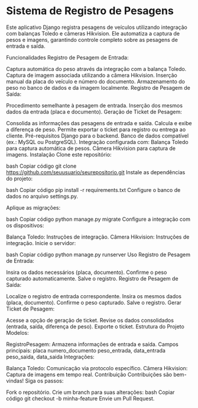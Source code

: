 # Sistema de Registro de Pesagens
Este aplicativo Django registra pesagens de veículos utilizando integração com balanças Toledo e câmeras Hikvision. Ele automatiza a captura de pesos e imagens, garantindo controle completo sobre as pesagens de entrada e saída.

Funcionalidades
Registro de Pesagem de Entrada:

Captura automática do peso através da integração com a balança Toledo.
Captura de imagem associada utilizando a câmera Hikvision.
Inserção manual da placa do veículo e número do documento.
Armazenamento do peso no banco de dados e da imagem localmente.
Registro de Pesagem de Saída:

Procedimento semelhante à pesagem de entrada.
Inserção dos mesmos dados da entrada (placa e documento).
Geração de Ticket de Pesagem:

Consolida as informações das pesagens de entrada e saída.
Calcula e exibe a diferença de peso.
Permite exportar o ticket para registro ou entrega ao cliente.
Pré-requisitos
Django para o backend.
Banco de dados compatível (ex.: MySQL ou PostgreSQL).
Integração configurada com:
Balança Toledo para captura automática de pesos.
Câmera Hikvision para captura de imagens.
Instalação
Clone este repositório:

bash
Copiar código
git clone https://github.com/seuusuario/seurepositorio.git
Instale as dependências do projeto:

bash
Copiar código
pip install -r requirements.txt
Configure o banco de dados no arquivo settings.py.

Aplique as migrações:

bash
Copiar código
python manage.py migrate
Configure a integração com os dispositivos:

Balança Toledo: Instruções de integração.
Câmera Hikvision: Instruções de integração.
Inicie o servidor:

bash
Copiar código
python manage.py runserver
Uso
Registro de Pesagem de Entrada:

Insira os dados necessários (placa, documento).
Confirme o peso capturado automaticamente.
Salve o registro.
Registro de Pesagem de Saída:

Localize o registro de entrada correspondente.
Insira os mesmos dados (placa, documento).
Confirme o peso capturado.
Salve o registro.
Gerar Ticket de Pesagem:

Acesse a opção de geração de ticket.
Revise os dados consolidados (entrada, saída, diferença de peso).
Exporte o ticket.
Estrutura do Projeto
Modelos:

RegistroPesagem: Armazena informações de entrada e saída.
Campos principais:
placa
numero_documento
peso_entrada, data_entrada
peso_saida, data_saida
Integrações:

Balança Toledo: Comunicação via protocolo específico.
Câmera Hikvision: Captura de imagens em tempo real.
Contribuição
Contribuições são bem-vindas! Siga os passos:

Fork o repositório.
Crie um branch para suas alterações:
bash
Copiar código
git checkout -b minha-feature
Envie um Pull Request.
